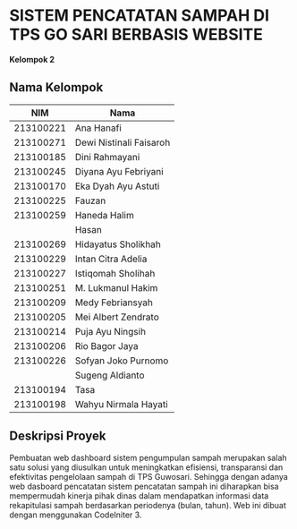 # SISTEM PENCATATAN SAMPAH DI TPS GO SARI BERBASIS WEBSITE

**Kelompok 2**

## Nama Kelompok

| NIM       | Nama                    |
| --------- | ----------------------- |
| 213100221 | Ana Hanafi              |
| 213100271 | Dewi Nistinali Faisaroh |
| 213100185 | Dini Rahmayani          |
| 213100245 | Diyana Ayu Febriyani    |
| 213100170 | Eka Dyah Ayu Astuti     |
| 213100225 | Fauzan                  |
| 213100259 | Haneda Halim            |
|           | Hasan                   |
| 213100269 | Hidayatus Sholikhah     |
| 213100229 | Intan Citra Adelia      |
| 213100227 | Istiqomah Sholihah      |
| 213100251 | M. Lukmanul Hakim       |
| 213100209 | Medy Febriansyah        |
| 213100205 | Mei Albert Zendrato     |
| 213100214 | Puja Ayu Ningsih        |
| 213100206 | Rio Bagor Jaya          |
| 213100226 | Sofyan Joko Purnomo     |
|           | Sugeng Aldianto         |
| 213100194 | Tasa                    |
| 213100198 | Wahyu Nirmala Hayati    |

## Deskripsi Proyek

Pembuatan web dashboard sistem pengumpulan sampah merupakan salah satu solusi yang diusulkan untuk meningkatkan efisiensi, transparansi dan efektivitas pengelolaan sampah di TPS Guwosari. Sehingga dengan adanya web dasboard pencatatan sistem pencatatan sampah ini diharapkan bisa mempermudah kinerja pihak dinas dalam mendapatkan informasi data rekapitulasi sampah berdasarkan periodenya (bulan, tahun). Web ini dibuat dengan menggunakan CodeIniter 3.
